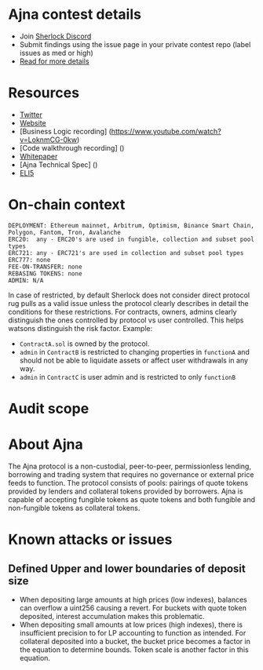 # Ajna contest details

- Join [Sherlock Discord](https://discord.gg/MABEWyASkp)
- Submit findings using the issue page in your private contest repo (label issues as med or high)
- [Read for more details](https://docs.sherlock.xyz/audits/watsons)

# Resources

- [Twitter](https://mobile.twitter.com/ajnafi)
- [Website](https://www.ajna.finance/)
- [Business Logic recording] (https://www.youtube.com/watch?v=LoknmCG-0kw)
- [Code walkthrough recording] ()
- [Whitepaper](https://docsend.com/view/brw647iyuvwh9wj5)
- [Ajna Technical Spec] ()
- [ELI5](https://docsend.com/view/dqf64s8gfi2p9aqh)

# On-chain context

```
DEPLOYMENT: Ethereum mainnet, Arbitrum, Optimism, Binance Smart Chain, Polygon, Fantom, Tron, Avalanche
ERC20:  any - ERC20's are used in fungible, collection and subset pool types
ERC721: any - ERC721's are used in collection and subset pool types
ERC777: none
FEE-ON-TRANSFER: none
REBASING TOKENS: none
ADMIN: N/A
```

In case of restricted, by default Sherlock does not consider direct protocol rug pulls as a valid issue unless the protocol clearly describes in detail the conditions for these restrictions. 
For contracts, owners, admins clearly distinguish the ones controlled by protocol vs user controlled. This helps watsons distinguish the risk factor. 
Example: 
* `ContractA.sol` is owned by the protocol. 
* `admin` in `ContractB` is restricted to changing properties in `functionA` and should not be able to liquidate assets or affect user withdrawals in any way. 
* `admin` in `ContractC` is user admin and is restricted to only `functionB`

# Audit scope

# About Ajna
The Ajna protocol is a non-custodial, peer-to-peer, permissionless lending, borrowing and trading system that requires no governance or external price feeds to function. The protocol consists of pools: pairings of quote tokens provided by lenders and collateral tokens provided by borrowers. Ajna is capable of accepting fungible tokens as quote tokens and both fungible and non-fungible tokens as collateral tokens.

# Known attacks or issues
## Defined Upper and lower boundaries of deposit size
- When depositing large amounts at high prices (low indexes), balances can overflow a uint256 causing a revert. For buckets with quote token deposited, interest accumulation makes this problematic.
- When depositing small amounts at low prices (high indexes), there is insufficient precision to for LP accounting to function as intended.
For collateral deposited into a bucket, the bucket price becomes a factor in the equation to determine bounds.
Token scale is another factor in this equation.

